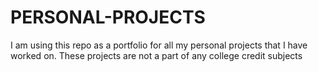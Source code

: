 # PERSONAL-PROJECTS
I am using this repo as a portfolio for all my personal projects that I have worked on. These projects are not a part of any college credit subjects 
